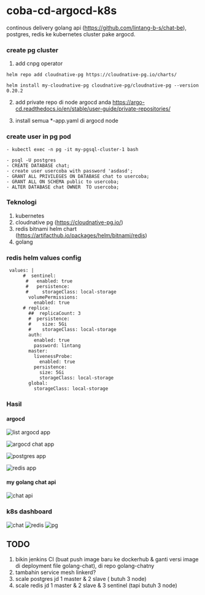 # coba-cd-argocd-k8s
continous delivery golang api (https://github.com/lintang-b-s/chat-be), postgres, redis ke kubernetes cluster pake argocd.

### create pg cluster
1. add cnpg operator
```
helm repo add cloudnative-pg https://cloudnative-pg.io/charts/

helm install my-cloudnative-pg cloudnative-pg/cloudnative-pg --version 0.20.2
```
2. add private repo di node argocd anda
https://argo-cd.readthedocs.io/en/stable/user-guide/private-repositories/

3. install semua *-app.yaml di argocd node


### create user in pg pod
```
- kubectl exec -n pg -it my-pgsql-cluster-1 bash

- psql -U postgres
- CREATE DATABASE chat;
- create user usercoba with password 'asdasd';
- GRANT ALL PRIVILEGES ON DATABASE chat to usercoba;
- GRANT ALL ON SCHEMA public to usercoba;
- ALTER DATABASE chat OWNER  TO usercoba;
```

### Teknologi
1. kubernetes
2. cloudnative pg (https://cloudnative-pg.io/)
3. redis bitnami helm chart (https://artifacthub.io/packages/helm/bitnami/redis)
4. golang

### redis helm values config
```
 values: |
      #  sentinel:
       #   enabled: true
       #   persistence:
       #     storageClass: local-storage
        volumePermissions:
          enabled: true
      # replica:
        ##  replicaCount: 3
        #  persistence:
        #    size: 5Gi
        #    storageClass: local-storage
        auth:
          enabled: true
          password: lintang
        master:
          livenessProbe:
            enabled: true
          persistence:
            size: 5Gi
            storageClass: local-storage
        global:
          storageClass: local-storage
```

### Hasil
#### argocd
![list argocd app](https://res.cloudinary.com/tutorial-lntng/image/upload/v1713869168/Untitled_design_erlay4.png)

![argocd chat app](https://res.cloudinary.com/tutorial-lntng/image/upload/v1713867602/chat_mmq1cd.png)

![postgres app](https://res.cloudinary.com/tutorial-lntng/image/upload/v1713867602/postgres_kircv2.png)

![redis app](https://res.cloudinary.com/tutorial-lntng/image/upload/v1713867602/redis_mkvs9v.png)

#### my golang chat api
![chat api](https://res.cloudinary.com/tutorial-lntng/image/upload/v1713867608/Screenshot_from_2024-04-23_17-18-40_wlzvkx.png)

### k8s dashboard
![chat](https://res.cloudinary.com/tutorial-lntng/image/upload/v1713873447/dashboard-chat_ovosgz.png)
![redis](https://res.cloudinary.com/tutorial-lntng/image/upload/v1713873421/dashboard-redisss_n0l7lr.png)
![pg](https://res.cloudinary.com/tutorial-lntng/image/upload/v1713873421/dashboard-pg_dyejqg.png)


## TODO 
1. bikin jenkins CI (buat push image baru ke dockerhub & ganti versi image di deployment file golang-chat), di repo golang-chatny
2. tambahin service mesh linkerd?
3. scale postgres jd 1 master & 2 slave (  butuh 3 node)
4. scale redis jd 1 master & 2 slave & 3 sentinel (tapi butuh 3 node)

